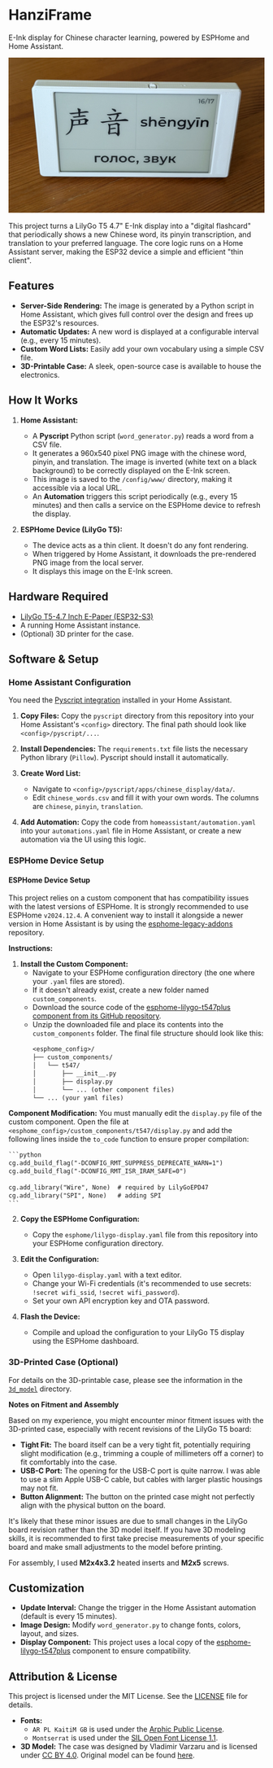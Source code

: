 # HanziFrame

E-Ink display for Chinese character learning, powered by ESPHome and Home Assistant.

![Фото LilyGo E-Ink дисплея с отображением китайского слова](assets/Display_Photo.png)  <!-- Замени на реальное фото -->

This project turns a LilyGo T5 4.7" E-Ink display into a "digital flashcard" that periodically shows a new Chinese word, its pinyin transcription, and  translation to your preferred language. The core logic runs on a Home Assistant server, making the ESP32 device a simple and efficient "thin client".

## Features

*   **Server-Side Rendering:** The image is generated by a Python script in Home Assistant, which gives full control over the design and frees up the ESP32's resources.
*   **Automatic Updates:** A new word is displayed at a configurable interval (e.g., every 15 minutes).
*   **Custom Word Lists:** Easily add your own vocabulary using a simple CSV file.
*   **3D-Printable Case:** A sleek, open-source case is available to house the electronics.

## How It Works

1.  **Home Assistant:**
    *   A **Pyscript** Python script (`word_generator.py`) reads a word from a CSV file.
    *   It generates a 960x540 pixel PNG image with the chinese word, pinyin, and translation. The image is inverted (white text on a black background) to be correctly displayed on the E-Ink screen.
    *   This image is saved to the `/config/www/` directory, making it accessible via a local URL.
    *   An **Automation** triggers this script periodically (e.g., every 15 minutes) and then calls a service on the ESPHome device to refresh the display.

2.  **ESPHome Device (LilyGo T5):**
    *   The device acts as a thin client. It doesn't do any font rendering.
    *   When triggered by Home Assistant, it downloads the pre-rendered PNG image from the local server.
    *   It displays this image on the E-Ink screen.

## Hardware Required

*   [LilyGo T5-4.7 Inch E-Paper (ESP32-S3)](https://lilygo.cc/products/t5-4-7-inch-e-paper-v2-3)
*   A running Home Assistant instance.
*   (Optional) 3D printer for the case.

## Software & Setup

### Home Assistant Configuration

You need the [Pyscript integration](https://hacs-pyscript.readthedocs.io/en/latest/installation.html) installed in your Home Assistant.

1.  **Copy Files:** Copy the `pyscript` directory from this repository into your Home Assistant's `<config>` directory. The final path should look like `<config>/pyscript/...`.

2.  **Install Dependencies:** The `requirements.txt` file lists the necessary Python library (`Pillow`). Pyscript should install it automatically.

3.  **Create Word List:**
    *   Navigate to `<config>/pyscript/apps/chinese_display/data/`.
    *   Edit `chinese_words.csv` and fill it with your own words. The columns are `chinese`, `pinyin`, `translation`.

4.  **Add Automation:** Copy the code from `homeassistant/automation.yaml` into your `automations.yaml` file in Home Assistant, or create a new automation via the UI using this logic.

### ESPHome Device Setup

#### ESPHome Device Setup

This project relies on a custom component that has compatibility issues with the latest versions of ESPHome. It is strongly recommended to use ESPHome `v2024.12.4`. A convenient way to install it alongside a newer version in Home Assistant is by using the [esphome-legacy-addons](https://github.com/khenderick/esphome-legacy-addons) repository.

**Instructions:**

1.  **Install the Custom Component:**
    *   Navigate to your ESPHome configuration directory (the one where your `.yaml` files are stored).
    *   If it doesn't already exist, create a new folder named `custom_components`.
    *   Download the source code of the [esphome-lilygo-t547plus component from its GitHub repository](https://github.com/nickolay/esphome-lilygo-t547plus).
    *   Unzip the downloaded file and place its contents into the `custom_components` folder. The final file structure should look like this:
        ```
        <esphome_config>/
        ├── custom_components/
        │   └── t547/
        │       ├── __init__.py
        │       ├── display.py
        │       └── ... (other component files)
        └── ... (your yaml files)
        ```
        
   **Component Modification:** You must manually edit the `display.py` file of the custom component. Open the file at `<esphome_config>/custom_components/t547/display.py` and add the following lines inside the `to_code` function to ensure proper compilation:
    
    ```python
    cg.add_build_flag("-DCONFIG_RMT_SUPPRESS_DEPRECATE_WARN=1")
    cg.add_build_flag("-DCONFIG_RMT_ISR_IRAM_SAFE=0")
    
    cg.add_library("Wire", None)  # required by LilyGoEPD47
    cg.add_library("SPI", None)   # adding SPI
    ```
    
2.  **Copy the ESPHome Configuration:**
    *   Copy the `esphome/lilygo-display.yaml` file from this repository into your ESPHome configuration directory.

3.  **Edit the Configuration:**
    *   Open `lilygo-display.yaml` with a text editor.
    *   Change your Wi-Fi credentials (it's recommended to use secrets: `!secret wifi_ssid`, `!secret wifi_password`).
    *   Set your own API encryption key and OTA password.

4.  **Flash the Device:**
    *   Compile and upload the configuration to your LilyGo T5 display using the ESPHome dashboard.

### 3D-Printed Case (Optional)

For details on the 3D-printable case, please see the information in the [`3d_model`](./3d_model/README.md) directory.

**Notes on Fitment and Assembly**

Based on my experience, you might encounter minor fitment issues with the 3D-printed case, especially with recent revisions of the LilyGo T5 board:

*   **Tight Fit:** The board itself can be a very tight fit, potentially requiring slight modification (e.g., trimming a couple of millimeters off a corner) to fit comfortably into the case.
*   **USB-C Port:** The opening for the USB-C port is quite narrow. I was able to use a slim Apple USB-C cable, but cables with larger plastic housings may not fit.
*   **Button Alignment:** The button on the printed case might not perfectly align with the physical button on the board.

It's likely that these minor issues are due to small changes in the LilyGo board revision rather than the 3D model itself. If you have 3D modeling skills, it is recommended to first take precise measurements of your specific board and make small adjustments to the model before printing.

For assembly, I used **M2x4x3.2** heated inserts and **M2x5** screws.

## Customization

*   **Update Interval:** Change the trigger in the Home Assistant automation (default is every 15 minutes).
*   **Image Design:** Modify `word_generator.py` to change fonts, colors, layout, and sizes.
*   **Display Component:** This project uses a local copy of the [esphome-lilygo-t547plus](https://github.com/nickolay/esphome-lilygo-t547plus) component to ensure compatibility.

## Attribution & License

This project is licensed under the MIT License. See the [LICENSE](./LICENSE) file for details.

*   **Fonts:**
    *   `AR PL KaitiM GB` is used under the [Arphic Public License](./homeassistant/pyscript/apps/chinese_display/fonts/ARPHIC_LICENSE.txt).
    *   `Montserrat` is used under the [SIL Open Font License 1.1](./homeassistant/pyscript/apps/chinese_display/fonts/MONTSERRAT_LICENSE.txt).
*   **3D Model:** The case was designed by Vladimir Varzaru and is licensed under [CC BY 4.0](http://creativecommons.org/licenses/by/4.0/). Original model can be found [here](https://www.printables.com/model/741304-lilygo-t5-47-inch-case).
